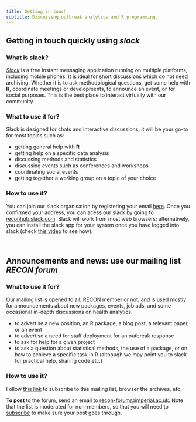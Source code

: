 ```yaml
---
title: Getting in touch
subtitle: Discussing outbreak analytics and R programming.
---
```




## Getting in touch quickly using *slack*

### What is slack?

[*Slack*](https://slack.com/) is a free instant messaging application running on multiple platforms, including mobile phones. It is ideal for short discussions which do not need archiving. Whether it is to ask methodological questions, get some help with **R**, coordinate meetings or developments, to announce an event, or for social purposes. This is the best place to interact virtually with our community.


### What to use it for?

Slack is designed for chats and interactive discussions; it will be your go-to for most topics such as:

- getting general help with **R**
- getting help on a specific data analysis
- discussing methods and statistics
- discussing events such as conferences and workshops
- coordinating social events
- getting together a working group on a topic of your choice


### How to use it?

You can join our slack organisation by registering your email [here](https://reconhub.slack.com/join/shared_invite/enQtNDYxNjI5MjAxMTU3LTBjOTc0MmZjY2FmYjk5ZTc3ZWU3YzdkMzRhMDlhNzM5MGVjYzFiMDU5MWIxNTRkYjVkNjY5NTk4ZGNjYjkyYjI). Once you confirmed your address, you can acess our slack by going to [reconhub.slack.com](https://reconhub.slack.com). Slack will work from most web browsers; alternatively, you can install the slack app for your system once you have logged into slack (check [this video](https://www.youtube.com/watch?v=vKeo1YTVfZI) to see how).


<br>

## Announcements and news: use our mailing list *RECON forum*


### What to use it for?

Our mailing list is opened to all, RECON member or not, and is used mostly for announcements about new packages, events, job ads, and some occasional in-depth discussions on health analytics.

- to advertise a new position, an R package, a blog post, a relevant paper, or
  an event
- to advertise a need for staff deployment for an outbreak response
- to ask for help for a given project
- to ask a question about statistical methods, the use of a package, or on how
  to achieve a specific task in R (although we may point you to slack for practical help, sharing code etc.)



### How to use it?

Follow [this link](https://mailman.ic.ac.uk/mailman/listinfo/recon-forum) to subscribe to this mailing list, browser the archives, etc. 

**To post** to the forum, send an email to [recon-forum@imperial.ac.uk](mailto:recon-forum@imperial.ac.uk). Note that the list is moderated for non-members, so that you will need to [subscribe](https://mailman.ic.ac.uk/mailman/listinfo/recon-forum) to make sure your post goes through.




